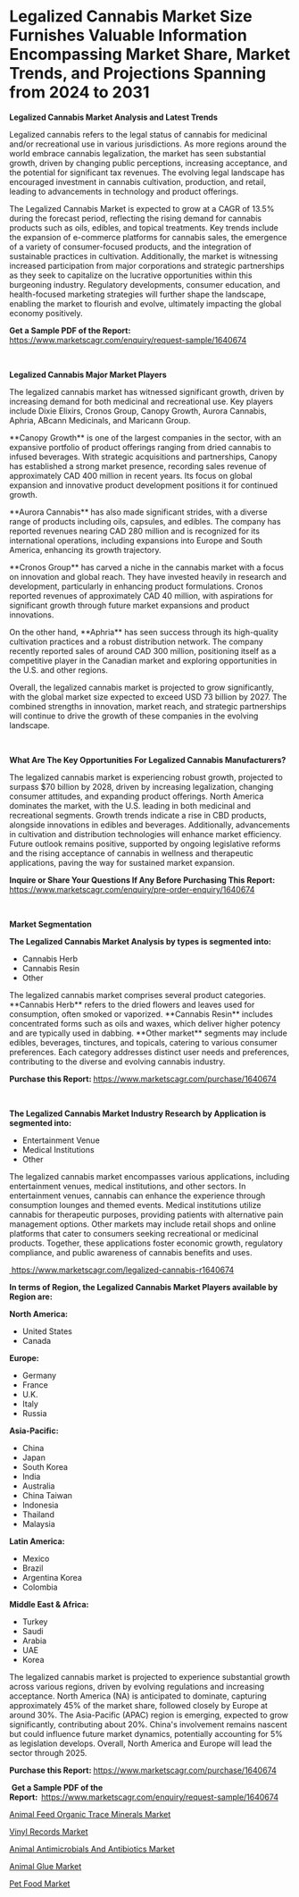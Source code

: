 <p><h1>Legalized Cannabis Market Size Furnishes Valuable Information Encompassing Market Share, Market Trends, and Projections Spanning from 2024 to 2031</h1></p><p><strong>Legalized Cannabis Market Analysis and Latest Trends</strong></p>
<p><p>Legalized cannabis refers to the legal status of cannabis for medicinal and/or recreational use in various jurisdictions. As more regions around the world embrace cannabis legalization, the market has seen substantial growth, driven by changing public perceptions, increasing acceptance, and the potential for significant tax revenues. The evolving legal landscape has encouraged investment in cannabis cultivation, production, and retail, leading to advancements in technology and product offerings.</p><p>The Legalized Cannabis Market is expected to grow at a CAGR of 13.5% during the forecast period, reflecting the rising demand for cannabis products such as oils, edibles, and topical treatments. Key trends include the expansion of e-commerce platforms for cannabis sales, the emergence of a variety of consumer-focused products, and the integration of sustainable practices in cultivation. Additionally, the market is witnessing increased participation from major corporations and strategic partnerships as they seek to capitalize on the lucrative opportunities within this burgeoning industry. Regulatory developments, consumer education, and health-focused marketing strategies will further shape the landscape, enabling the market to flourish and evolve, ultimately impacting the global economy positively.</p></p>
<p><strong>Get a Sample PDF of the Report:&nbsp;</strong> <a href="https://www.marketscagr.com/enquiry/request-sample/1640674?utm_campaign=1167&utm_medium=2&utm_source=Github&utm_content=ia&utm_term=25092024&utm_id=legalized-cannabis">https://www.marketscagr.com/enquiry/request-sample/1640674</a></p>
<p>&nbsp;</p>
<p><strong>Legalized Cannabis Major Market Players</strong></p>
<p><p>The legalized cannabis market has witnessed significant growth, driven by increasing demand for both medicinal and recreational use. Key players include Dixie Elixirs, Cronos Group, Canopy Growth, Aurora Cannabis, Aphria, ABcann Medicinals, and Maricann Group.</p><p>**Canopy Growth** is one of the largest companies in the sector, with an expansive portfolio of product offerings ranging from dried cannabis to infused beverages. With strategic acquisitions and partnerships, Canopy has established a strong market presence, recording sales revenue of approximately CAD 400 million in recent years. Its focus on global expansion and innovative product development positions it for continued growth.</p><p>**Aurora Cannabis** has also made significant strides, with a diverse range of products including oils, capsules, and edibles. The company has reported revenues nearing CAD 280 million and is recognized for its international operations, including expansions into Europe and South America, enhancing its growth trajectory.</p><p>**Cronos Group** has carved a niche in the cannabis market with a focus on innovation and global reach. They have invested heavily in research and development, particularly in enhancing product formulations. Cronos reported revenues of approximately CAD 40 million, with aspirations for significant growth through future market expansions and product innovations.</p><p>On the other hand, **Aphria** has seen success through its high-quality cultivation practices and a robust distribution network. The company recently reported sales of around CAD 300 million, positioning itself as a competitive player in the Canadian market and exploring opportunities in the U.S. and other regions.</p><p>Overall, the legalized cannabis market is projected to grow significantly, with the global market size expected to exceed USD 73 billion by 2027. The combined strengths in innovation, market reach, and strategic partnerships will continue to drive the growth of these companies in the evolving landscape.</p></p>
<p>&nbsp;</p>
<p><strong>What Are The Key Opportunities For Legalized Cannabis Manufacturers?</strong></p>
<p><p>The legalized cannabis market is experiencing robust growth, projected to surpass $70 billion by 2028, driven by increasing legalization, changing consumer attitudes, and expanding product offerings. North America dominates the market, with the U.S. leading in both medicinal and recreational segments. Growth trends indicate a rise in CBD products, alongside innovations in edibles and beverages. Additionally, advancements in cultivation and distribution technologies will enhance market efficiency. Future outlook remains positive, supported by ongoing legislative reforms and the rising acceptance of cannabis in wellness and therapeutic applications, paving the way for sustained market expansion.</p></p>
<p><strong>Inquire or Share Your Questions If Any Before Purchasing This Report:</strong> <a href="https://www.marketscagr.com/enquiry/pre-order-enquiry/1640674?utm_campaign=1167&utm_medium=2&utm_source=Github&utm_content=ia&utm_term=25092024&utm_id=legalized-cannabis">https://www.marketscagr.com/enquiry/pre-order-enquiry/1640674</a></p>
<p>&nbsp;</p>
<p><strong>Market Segmentation</strong></p>
<p><strong>The Legalized Cannabis Market Analysis by types is segmented into:</strong></p>
<p><ul><li>Cannabis Herb</li><li>Cannabis Resin</li><li>Other</li></ul></p>
<p><p>The legalized cannabis market comprises several product categories. **Cannabis Herb** refers to the dried flowers and leaves used for consumption, often smoked or vaporized. **Cannabis Resin** includes concentrated forms such as oils and waxes, which deliver higher potency and are typically used in dabbing. **Other market** segments may include edibles, beverages, tinctures, and topicals, catering to various consumer preferences. Each category addresses distinct user needs and preferences, contributing to the diverse and evolving cannabis industry.</p></p>
<p><strong>Purchase this Report:&nbsp;</strong><a href="https://www.marketscagr.com/purchase/1640674?utm_campaign=1167&utm_medium=2&utm_source=Github&utm_content=ia&utm_term=25092024&utm_id=legalized-cannabis">https://www.marketscagr.com/purchase/1640674</a></p>
<p>&nbsp;</p>
<p><strong>The Legalized Cannabis Market Industry Research by Application is segmented into:</strong></p>
<p><ul><li>Entertainment Venue</li><li>Medical Institutions</li><li>Other</li></ul></p>
<p><p>The legalized cannabis market encompasses various applications, including entertainment venues, medical institutions, and other sectors. In entertainment venues, cannabis can enhance the experience through consumption lounges and themed events. Medical institutions utilize cannabis for therapeutic purposes, providing patients with alternative pain management options. Other markets may include retail shops and online platforms that cater to consumers seeking recreational or medicinal products. Together, these applications foster economic growth, regulatory compliance, and public awareness of cannabis benefits and uses.</p></p>
<p><a href="https://www.marketscagr.com/legalized-cannabis-r1640674?utm_campaign=1167&utm_medium=2&utm_source=Github&utm_content=ia&utm_term=25092024&utm_id=legalized-cannabis">&nbsp;https://www.marketscagr.com/legalized-cannabis-r1640674</a></p>
<p><strong>In terms of Region, the Legalized Cannabis Market Players available by Region are:</strong></p>
<p>
    <p> <strong> North America: </strong>
        <ul>
            <li>United States</li>
            <li>Canada</li>
        </ul>
        </p> 
    <p> <strong> Europe: </strong>
        <ul>
            <li>Germany</li>
            <li>France</li>
            <li>U.K.</li>
            <li>Italy</li>
            <li>Russia</li>
        </ul>
        </p> 
    <p> <strong> Asia-Pacific: </strong>
        <ul>
            <li>China</li>
            <li>Japan</li>
            <li>South Korea</li>
            <li>India</li>
            <li>Australia</li>
            <li>China Taiwan</li>
            <li>Indonesia</li>
            <li>Thailand</li>
            <li>Malaysia</li>
        </ul>
        </p> 
    <p> <strong> Latin America: </strong>
        <ul>
            <li>Mexico</li>
            <li>Brazil</li>
            <li>Argentina Korea</li>
            <li>Colombia</li>
        </ul>
        </p> 
    <p> <strong> Middle East & Africa: </strong>
        <ul>
            <li>Turkey</li>
            <li>Saudi</li>
            <li>Arabia</li>
            <li>UAE</li>
            <li>Korea</li>
        </ul>
    </p>
    </p>
<p><p>The legalized cannabis market is projected to experience substantial growth across various regions, driven by evolving regulations and increasing acceptance. North America (NA) is anticipated to dominate, capturing approximately 45% of the market share, followed closely by Europe at around 30%. The Asia-Pacific (APAC) region is emerging, expected to grow significantly, contributing about 20%. China's involvement remains nascent but could influence future market dynamics, potentially accounting for 5% as legislation develops. Overall, North America and Europe will lead the sector through 2025.</p></p>
<p><strong>Purchase this Report: </strong><a href="https://www.marketscagr.com/purchase/1640674?utm_campaign=1167&utm_medium=2&utm_source=Github&utm_content=ia&utm_term=25092024&utm_id=legalized-cannabis">https://www.marketscagr.com/purchase/1640674</a></p>
<p>&nbsp;<strong>Get a Sample PDF of the Report:&nbsp;&nbsp;</strong><a href="https://www.marketscagr.com/enquiry/request-sample/1640674?utm_campaign=1167&utm_medium=2&utm_source=Github&utm_content=ia&utm_term=25092024&utm_id=legalized-cannabis">https://www.marketscagr.com/enquiry/request-sample/1640674</a></p>
<p><strong></strong></p>
<p><p><a href="https://www.linkedin.com/pulse/navigating-animal-feed-organic-trace-minerals-market-nhbyc?trackingId=SS60lYYvREi4hPElPwD2Yw%3D%3D&utm_campaign=1167&utm_medium=2&utm_source=Github&utm_content=ia&utm_term=25092024&utm_id=legalized-cannabis">Animal Feed Organic Trace Minerals Market</a></p><p><a href="https://issuu.com/reportprime-2/docs/vinyl-records-market-size-2030.pptx_608ab850dd4145?utm_campaign=1167&utm_medium=2&utm_source=Github&utm_content=ia&utm_term=25092024&utm_id=legalized-cannabis">Vinyl Records Market</a></p><p><a href="https://www.linkedin.com/pulse/animal-antimicrobials-antibiotics-market-forecasts-trends-k38ne?utm_campaign=1167&utm_medium=2&utm_source=Github&utm_content=ia&utm_term=25092024&utm_id=legalized-cannabis">Animal Antimicrobials And Antibiotics Market</a></p><p><a href="https://www.linkedin.com/pulse/global-animal-glue-market-trends-analysis-future-growth-prospects-uo7oe?trackingId=iNfqS6PoTHOXwq5GcIEzFQ%3D%3D&utm_campaign=1167&utm_medium=2&utm_source=Github&utm_content=ia&utm_term=25092024&utm_id=legalized-cannabis">Animal Glue Market</a></p><p><a href="https://issuu.com/reportprime-2/docs/pet-food-market-size-2030.pptx_344c9279ba5f7c?utm_campaign=1167&utm_medium=2&utm_source=Github&utm_content=ia&utm_term=25092024&utm_id=legalized-cannabis">Pet Food Market</a></p></p>